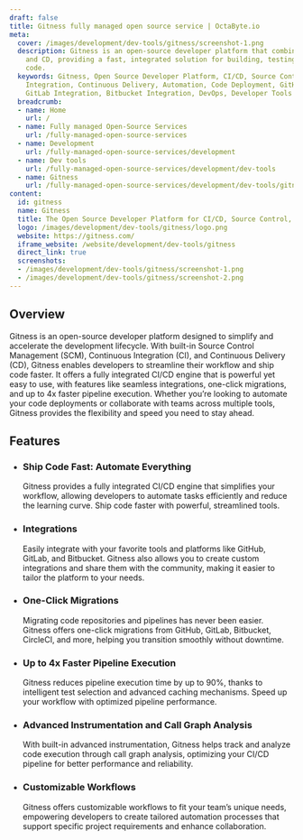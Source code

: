 ```yaml
---
draft: false
title: Gitness fully managed open source service | OctaByte.io
meta:
  cover: /images/development/dev-tools/gitness/screenshot-1.png
  description: Gitness is an open-source developer platform that combines SCM, CI,
    and CD, providing a fast, integrated solution for building, testing, and deploying
    code.
  keywords: Gitness, Open Source Developer Platform, CI/CD, Source Control, Continuous
    Integration, Continuous Delivery, Automation, Code Deployment, GitHub Integration,
    GitLab Integration, Bitbucket Integration, DevOps, Developer Tools
  breadcrumb:
  - name: Home
    url: /
  - name: Fully managed Open-Source Services
    url: /fully-managed-open-source-services
  - name: Development
    url: /fully-managed-open-source-services/development
  - name: Dev tools
    url: /fully-managed-open-source-services/development/dev-tools
  - name: Gitness
    url: /fully-managed-open-source-services/development/dev-tools/gitness
content:
  id: gitness
  name: Gitness
  title: The Open Source Developer Platform for CI/CD, Source Control, and Automation
  logo: /images/development/dev-tools/gitness/logo.png
  website: https://gitness.com/
  iframe_website: /website/development/dev-tools/gitness
  direct_link: true
  screenshots:
  - /images/development/dev-tools/gitness/screenshot-1.png
  - /images/development/dev-tools/gitness/screenshot-2.png
---
```


## Overview

Gitness is an open-source developer platform designed to simplify and accelerate the development lifecycle. With built-in Source Control Management (SCM), Continuous Integration (CI), and Continuous Delivery (CD), Gitness enables developers to streamline their workflow and ship code faster. It offers a fully integrated CI/CD engine that is powerful yet easy to use, with features like seamless integrations, one-click migrations, and up to 4x faster pipeline execution. Whether you’re looking to automate your code deployments or collaborate with teams across multiple tools, Gitness provides the flexibility and speed you need to stay ahead.

## Features

- ### Ship Code Fast: Automate Everything

  Gitness provides a fully integrated CI/CD engine that simplifies your workflow, allowing developers to automate tasks efficiently and reduce the learning curve. Ship code faster with powerful, streamlined tools.

- ### Integrations

  Easily integrate with your favorite tools and platforms like GitHub, GitLab, and Bitbucket. Gitness also allows you to create custom integrations and share them with the community, making it easier to tailor the platform to your needs.

- ### One-Click Migrations

  Migrating code repositories and pipelines has never been easier. Gitness offers one-click migrations from GitHub, GitLab, Bitbucket, CircleCI, and more, helping you transition smoothly without downtime.

- ### Up to 4x Faster Pipeline Execution

  Gitness reduces pipeline execution time by up to 90%, thanks to intelligent test selection and advanced caching mechanisms. Speed up your workflow with optimized pipeline performance.

- ### Advanced Instrumentation and Call Graph Analysis

  With built-in advanced instrumentation, Gitness helps track and analyze code execution through call graph analysis, optimizing your CI/CD pipeline for better performance and reliability.

- ### Customizable Workflows

  Gitness offers customizable workflows to fit your team’s unique needs, empowering developers to create tailored automation processes that support specific project requirements and enhance collaboration.